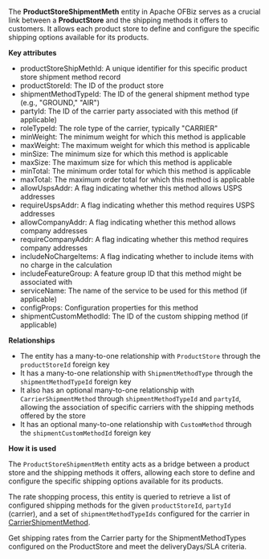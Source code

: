 The **ProductStoreShipmentMeth** entity in Apache OFBiz serves as a crucial link between a **ProductStore** and the shipping methods it offers to customers. It allows each product store to define and configure the specific shipping options available for its products.

**Key attributes**

*   productStoreShipMethId: A unique identifier for this specific product store shipment method record
*   productStoreId: The ID of the product store
*   shipmentMethodTypeId: The ID of the general shipment method type (e.g., "GROUND," "AIR")
*   partyId: The ID of the carrier party associated with this method (if applicable)
*   roleTypeId: The role type of the carrier, typically "CARRIER"
*   minWeight: The minimum weight for which this method is applicable
*   maxWeight: The maximum weight for which this method is applicable
*   minSize: The minimum size for which this method is applicable
*   maxSize: The maximum size for which this method is applicable
*   minTotal: The minimum order total for which this method is applicable
*   maxTotal: The maximum order total for which this method is applicable
*   allowUspsAddr: A flag indicating whether this method allows USPS addresses
*   requireUspsAddr: A flag indicating whether this method requires USPS addresses
*   allowCompanyAddr: A flag indicating whether this method allows company addresses
*   requireCompanyAddr: A flag indicating whether this method requires company addresses
*   includeNoChargeItems: A flag indicating whether to include items with no charge in the calculation
*   includeFeatureGroup: A feature group ID that this method might be associated with
*   serviceName: The name of the service to be used for this method (if applicable)
*   configProps: Configuration properties for this method
*   shipmentCustomMethodId: The ID of the custom shipping method (if applicable)

**Relationships**

*   The entity has a many-to-one relationship with `ProductStore` through the `productStoreId` foreign key
*   It has a many-to-one relationship with `ShipmentMethodType` through the `shipmentMethodTypeId` foreign key
*   It also has an optional many-to-one relationship with `CarrierShipmentMethod` through `shipmentMethodTypeId` and `partyId`, allowing the association of specific carriers with the shipping methods offered by the store
*   It has an optional many-to-one relationship with `CustomMethod` through the `shipmentCustomMethodId` foreign key

**How it is used**

The `ProductStoreShipmentMeth` entity acts as a bridge between a product store and the shipping methods it offers, allowing each store to define and configure the specific shipping options available for its products.


The rate shopping process, this entity is queried to retrieve a list of configured shipping methods for the given `productStoreId`, `partyId` (carrier), and a set of `shipmentMethodTypeIds` configured for the carrier in [CarrierShipmentMethod](CarrierShipmentMethod.md). 

Get shipping rates from the Carrier party for the ShipmentMethodTypes configured on the ProductStore and meet the deliveryDays/SLA criteria. 